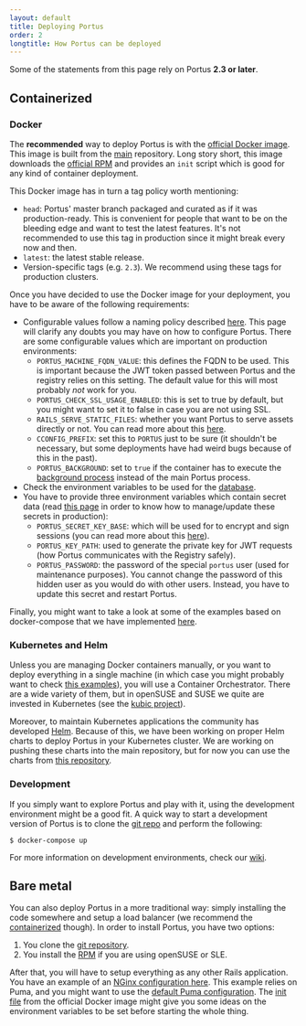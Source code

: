 ```yaml
---
layout: default
title: Deploying Portus
order: 2
longtitle: How Portus can be deployed
---
```


<div class="alert alert-info">
  Some of the statements from this page rely on Portus <strong>2.3 or
  later</strong>.
</div>

## Containerized

### Docker

The **recommended** way to deploy Portus is with the [official Docker
image](https://hub.docker.com/r/opensuse/portus/). This image is built from the
[main](https://github.com/SUSE/Portus/tree/master/docker) repository. Long story
short, this image downloads the [official
RPM](https://build.opensuse.org/project/show/Virtualization:containers:Portus)
and provides an `init` script which is good for any kind of container
deployment.

This Docker image has in turn a tag policy worth mentioning:

- `head`: Portus' master branch packaged and curated as if it was
  production-ready. This is convenient for people that want to be on the
  bleeding edge and want to test the latest features. It's not recommended to
  use this tag in production since it might break every now and then.
- `latest`: the latest stable release.
- Version-specific tags (e.g. `2.3`). We recommend using these tags for
  production clusters.

Once you have decided to use the Docker image for your deployment, you have to
be aware of the following requirements:

- Configurable values follow a naming policy described
  [here](/docs/Configuring-Portus.html). This page will clarify any doubts you
  may have on how to configure Portus. There are some configurable values which
  are important on production environments:
  - `PORTUS_MACHINE_FQDN_VALUE`: this defines the FQDN to be used. This is
    important because the JWT token passed between Portus and the registry
    relies on this setting. The default value for this will most probably *not*
    work for you.
  - `PORTUS_CHECK_SSL_USAGE_ENABLED`: this is set to true by default, but you
    might want to set it to false in case you are not using SSL.
  - `RAILS_SERVE_STATIC_FILES`: whether you want Portus to serve assets directly
    or not. You can read more about this [here](/docs/assets.html).
  - `CCONFIG_PREFIX`: set this to `PORTUS` just to be sure (it shouldn't be
    necessary, but some deployments have had weird bugs because of this in the
    past).
  - `PORTUS_BACKGROUND`: set to `true` if the container has to execute the
    [background process](/docs/background.html) instead of the main Portus
    process.
- Check the environment variables to be used for the
  [database](/docs/database.html).
- You have to provide three environment variables which contain secret data
  (read [this page](/docs/secrets.html) in order to know how to manage/update
  these secrets in production):
  - `PORTUS_SECRET_KEY_BASE`: which will be used for to encrypt and sign
    sessions (you can read more about this
    [here](http://guides.rubyonrails.org/security.html)).
  - `PORTUS_KEY_PATH`: used to generate the private key for JWT requests (how
    Portus communicates with the Registry safely).
  - `PORTUS_PASSWORD`: the password of the special `portus` user (used for
    maintenance purposes). You cannot change the password of this hidden user as
    you would do with other users. Instead, you have to update this secret and
    restart Portus.

Finally, you might want to take a look at some of the examples based on
docker-compose that we have implemented
[here](https://github.com/SUSE/Portus/tree/master/examples/compose).

### Kubernetes and Helm

Unless you are managing Docker containers manually, or you want to deploy
everything in a single machine (in which case you might probably want to check
[this examples](https://github.com/SUSE/Portus/tree/master/examples/compose)),
you will use a Container Orchestrator. There are a wide variety of them, but in
openSUSE and SUSE we quite are invested in Kubernetes (see the [kubic
project](https://github.com/kubic-project)).

Moreover, to maintain Kubernetes applications the community has developed
[Helm](https://helm.sh). Because of this, we have been working on proper Helm
charts to deploy Portus in your Kubernetes cluster. We are working on pushing
these charts into the main repository, but for now you can use the charts from
[this
repository](https://github.com/kubic-project/caasp-services/tree/master/contrib/helm-charts/portus).

### Development

If you simply want to explore Portus and play with it, using the development
environment might be a good fit. A quick way to start a development version of
Portus is to clone the [git repo](https://github.com/SUSE/Portus) and perform
the following:

```
$ docker-compose up
```

For more information on development environments, check our
[wiki](https://github.com/SUSE/Portus/wiki#developmentplayground-environments).

## Bare metal

You can also deploy Portus in a more traditional way: simply installing the code
somewhere and setup a load balancer (we recommend the
[containerized](/docs/deploy.html#containerized) though). In order to install
Portus, you have two options:

1. You clone the [git repository](https://github.com/SUSE/Portus).
2. You install the
   [RPM](https://build.opensuse.org/project/show/Virtualization:containers:Portus)
   if you are using openSUSE or SLE.

After that, you will have to setup everything as any other Rails
application. You have an example of an [NGinx configuration
here](https://github.com/SUSE/Portus/blob/master/examples/compose/nginx/nginx.conf). This
example relies on Puma, and you might want to use the [default Puma
configuration](https://github.com/SUSE/Portus/blob/master/config/puma.rb). The
[init file](https://github.com/SUSE/Portus/blob/master/docker/init) from the
official Docker image might give you some ideas on the environment variables to
be set before starting the whole thing.
